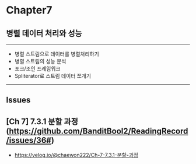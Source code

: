 # Chapter7
## 병렬 데이터 처리와 성능

---
- 병렬 스트림으로 데이터를 병렬처리하기
- 병렬 스트림의 성능 분석
- 포크/조인 프레임워크
- Spliterator로 스트림 데이터 쪼개기
---

## Issues
## [Ch 7] 7.3.1 분할 과정 (https://github.com/BanditBool2/ReadingRecord/issues/36#)
- https://velog.io/@chaewon222/Ch-7-7.3.1-분할-과정
